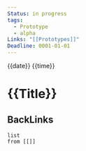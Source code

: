```yaml
---
Status: in progress
tags:
  - Prototype
  - alpha
Links: "[[Prototypes]]"
Deadline: 0001-01-01
---
```

{{date}} {{time}}
# {{Title}}




## BackLinks

```dataview
list
from [[]]
```

